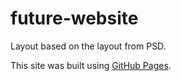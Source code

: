 # future-website

Layout based on the layout from PSD.<br>

This site was built using [GitHub Pages](https://b13d.github.io/future-website/).
